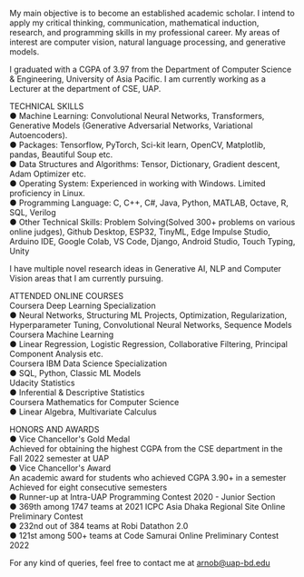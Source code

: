 My main objective is to become an established academic scholar. I intend to apply my critical thinking, communication, mathematical induction, research, and programming skills in my professional career. My areas of interest are computer vision, natural language processing, and generative models.

I graduated with a CGPA of 3.97 from the Department of Computer Science & Engineering, University of Asia Pacific. I am currently working as a Lecturer at the department of CSE, UAP.

TECHNICAL SKILLS <br />
●	Machine Learning: Convolutional Neural Networks, Transformers, Generative Models (Generative Adversarial Networks, Variational Autoencoders). <br />
●	Packages: Tensorflow, PyTorch, Sci-kit learn, OpenCV, Matplotlib, pandas, Beautiful Soup etc. <br />
●	Data Structures and Algorithms: Tensor, Dictionary, Gradient descent, Adam Optimizer etc. <br />
●	Operating System: Experienced in working with Windows. Limited proficiency in Linux. <br />
●	Programming Language: C, C++, C#, Java, Python, MATLAB, Octave, R, SQL, Verilog <br />
●	Other Technical Skills: Problem Solving(Solved 300+ problems on various online judges), Github Desktop, ESP32, TinyML, Edge Impulse Studio, Arduino IDE, Google Colab, VS Code, Django, Android Studio, Touch Typing, Unity <br />

I have multiple novel research ideas in Generative AI, NLP and Computer Vision areas that I am currently pursuing.

ATTENDED ONLINE COURSES <br />
Coursera Deep Learning Specialization <br />
●	Neural Networks,  Structuring ML Projects,  Optimization,  Regularization,  Hyperparameter Tuning,  Convolutional Neural Networks, Sequence Models <br />
Coursera Machine Learning<br />
●	Linear Regression, Logistic Regression, Collaborative Filtering, Principal Component Analysis etc.<br />
Coursera IBM Data Science Specialization<br />
●	SQL, Python, Classic ML Models<br />
Udacity Statistics<br />
●	Inferential & Descriptive Statistics<br />
Coursera Mathematics for Computer Science<br />
●	Linear Algebra, Multivariate Calculus<br />

HONORS AND AWARDS<br />
●	Vice Chancellor's Gold Medal<br />
Achieved for obtaining the highest CGPA from the CSE department in the Fall 2022 semester at UAP<br />
●	Vice Chancellor's Award<br />
An academic award for students who achieved CGPA 3.90+ in a semester<br />
Achieved for eight consecutive semesters<br />
●	Runner-up at Intra-UAP Programming Contest 2020 - Junior Section<br />
●	369th among 1747 teams at 2021 ICPC Asia Dhaka Regional Site Online Preliminary Contest<br />
●	232nd out of 384 teams at Robi Datathon 2.0<br />
●	121st among 500+ teams at Code Samurai Online Preliminary Contest 2022<br />

For any kind of queries, feel free to contact me at arnob@uap-bd.edu

<!--
**Codernob/Codernob** is a ✨ _special_ ✨ repository because its `README.md` (this file) appears on your GitHub profile.

Here are some ideas to get you started:

- 🔭 I’m currently working on ...
- 🌱 I’m currently learning ...
- 👯 I’m looking to collaborate on ...
- 🤔 I’m looking for help with ...
- 💬 Ask me about ...
- 📫 How to reach me: ...
- 😄 Pronouns: ...
- ⚡ Fun fact: ...
-->
